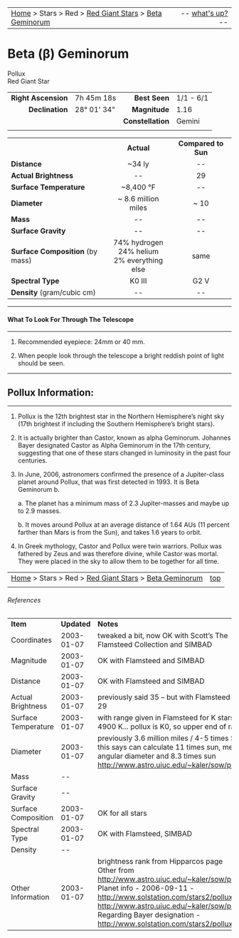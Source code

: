 <script>
	var objectName ="Pollux"
	var objectDesc ="Beta Geminorum<br/>Red Giant Star"
	var objectImage=""
</script>

|    |    |
|:---|---:|
|[Home](/notes/#object-notes) > Stars > Red > [Red Giant Stars](../!red-giant-stars) > [Beta Geminorum](#beta-geminorum)| -- <a href="" onclick="window.open('/img/whats-up.html?name='+objectName+'&desc='+objectDesc+'&image='+objectImage, 'Whats-Up', 'fullscreen=1,toolbar=0,location=0,menubar=0,scrollbars=0,status=0,titlebar=0'); return false;">what's up?</a> -- |

# Beta (&beta;) Geminorum
Pollux<br/>
Red Giant Star

|   |   |   |   |
|--:|:--|--:|:--|
|**Right Ascension**|7h 45m 18s|**Best Seen**| 1/1 - 6/1 |
|**Declination**|28&deg; 01' 34"|**Magnitude**| 1.16 |
|  |  |**Constellation**|Gemini|
|  |  |  |


|  |  |  |
|--|:--:|:--:|
|  |**Actual**|**Compared to Sun**|
|**Distance**| ~34 ly | -- |
|**Actual Brightness**| -- | 29 |
|**Surface Temperature**| ~8,400 &deg;F| -- |
|**Diameter**| ~ 8.6 million miles | ~ 10 |
|**Mass**|--| -- |
|**Surface Gravity**|--|--|
|**Surface Composition** (by mass)|74% hydrogen<br>24% helium<br>2% everything else|same|
|**Spectral Type**| K0 III | G2 V |
|**Density** (gram/cubic cm)|--|--|

---
#### What To Look For Through The Telescope
---

1.  Recommended eyepiece: 24mm or 40 mm.

1.  When people look through the telescope a bright reddish point of light should be seen.

---
## Pollux Information:
---

1.  Pollux is the 12th brightest star in the Northern Hemisphere’s night sky (17th brightest if including the Southern Hemisphere’s bright stars).
   
1.  It is actually brighter than Castor, known as alpha Geminorum.  Johannes Bayer designated Castor as Alpha Geminorum in the 17th century, suggesting that one of these stars changed in luminosity in the past four centuries. 
 
1.  In June, 2006, astronomers confirmed the presence of a Jupiter-class planet around Pollux, that was first detected in 1993.  It is Beta Geminorum b.

    a.  The planet has a minimum mass of 2.3 Jupiter-masses and maybe up to 2.9 masses.

    b.  It moves around Pollux at an average distance of 1.64 AUs  (11 percent farther than Mars is from the Sun), and takes 1.6 years to orbit.

1.  In Greek mythology, Castor and Pollux were twin warriors.  Pollux was fathered by Zeus and was therefore divine, while Castor was mortal.  They were placed in the sky to allow them to be together for all time.



|    |    |
|:---|---:|
|[Home](/notes/#object-notes) > Stars > Red > [Red Giant Stars](../!red-giant-stars) > [Beta Geminorum](#beta-geminorum) | [top](#beta-geminorum) |
|    |    |


###### References

|   |   |   |
|---|---|---|
|**Item**|**Updated**|**Notes**| 
|Coordinates|2003-01-07|tweaked a bit, now OK with Scott’s The Flamsteed Collection and SIMBAD|
|Magnitude|2003-01-07|OK with Flamsteed and SIMBAD|
|Distance|2003-01-07|OK with Flamsteed and SIMBAD|
|Actual Brightness|2003-01-07|previously said 35 – but with Flamsteed more like 29|
|Surface Temperature|2003-01-07|with range given in Flamsteed for K stars: 3500-4900 K... pollux is K0, so upper end of range|
|Diameter|2003-01-07|previously 3.6 million miles / 4-5 times Sun – but this says can calculate 11 times sun, measure angular diameter and 8.3 times sun <http://www.astro.uiuc.edu/~kaler/sow/pollux.html>|
|Mass| -- |   |
|Surface Gravity| -- |   |
|Surface Composition|2003-01-07|OK for all stars|
|Spectral Type|2003-01-07|OK with Flamsteed, SIMBAD|
|Density| -- |   |
|Other Information|2003-01-07|brightness rank from Hipparcos page<br/>Other from <http://www.astro.uiuc.edu/~kaler/sow/pollux.html><br/>Planet info - 2006-09-11 - <http://www.solstation.com/stars2/pollux.htm><br/><http://www.astro.uiuc.edu/~kaler/sow/pollux.html><br/>Regarding Bayer designation - <http://www.solstation.com/stars2/pollux.htm>|

